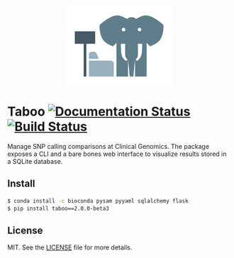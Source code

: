 <p align="center">
  <a href="https://github.com/Clinical-Genomics/taboo">
    <img width="240px" height="180px" src="artwork/icon.png"/>
  </a>
</p>

# Taboo [![Documentation Status][readthedocs-img]][readthedocs-url] [![Build Status][travis-img]][travis-url]
Manage SNP calling comparisons at Clinical Genomics. The package exposes a CLI and a bare bones web interface to visualize results stored in a SQLite database.

## Install

```bash
$ conda install -c bioconda pysam pyyaml sqlalchemy flask
$ pip install taboo==2.0.0-beta3
```

## License
MIT. See the [LICENSE](LICENSE) file for more details.



[readthedocs-url]: https://readthedocs.org/projects/taboo/?badge=latest
[readthedocs-img]: https://readthedocs.org/projects/taboo/badge/?version=latest

[travis-url]: https://travis-ci.org/Clinical-Genomics/taboo
[travis-img]: https://img.shields.io/travis/Clinical-Genomics/taboo.svg?style=flat

